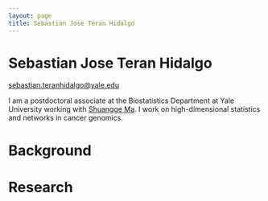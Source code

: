 ```yaml
---
layout: page
title: Sebastian Jose Teran Hidalgo
---
```

# Sebastian Jose Teran Hidalgo

sebastian.teranhidalgo@yale.edu

I am a postdoctoral associate at the Biostatistics Department at Yale University working with [Shuangge Ma](http://medicine.yale.edu/lab/ma/). I work on high-dimensional statistics and networks in cancer genomics. 

# Background

# Research